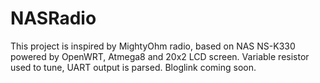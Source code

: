 NASRadio
========
This project is inspired by MightyOhm radio, based on NAS NS-K330 powered by OpenWRT, Atmega8 and 20x2 LCD screen.
Variable resistor used to tune, UART output is parsed.
Bloglink coming soon.
